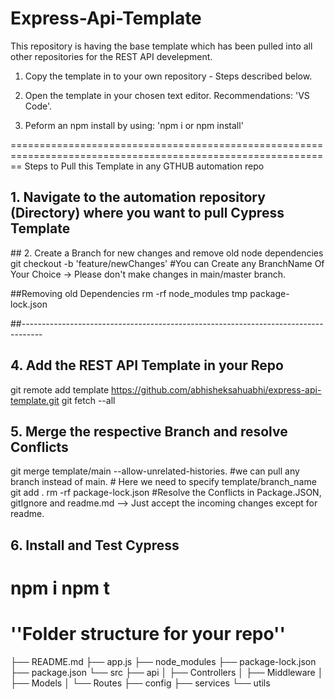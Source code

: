# Express-Api-Template
This repository is having the base template which has been pulled into all other repositories for the REST API develepment.

1. Copy the template in to your own repository - Steps described below.

2. Open the template in your chosen text editor. Recommendations: 'VS Code'.

3. Peform an npm install by using: 'npm i or npm install'

==============================================================================================================
Steps to Pull this Template in any GTHUB automation repo

## 1. Navigate to the automation repository (Directory) where you want to pull Cypress Template

## 2. Create a Branch for new changes and remove old node dependencies
git checkout -b 'feature/newChanges'  #You can Create any BranchName Of Your Choice -> Please don't make changes in main/master branch.

##Removing old Dependencies
rm -rf node_modules tmp package-lock.json

##-----------------------------------------------------------------------------------
## 4. Add the REST API Template in your Repo
git remote add template https://github.com/abhisheksahuabhi/express-api-template.git
git fetch --all

## 5. Merge the respective Branch and resolve Conflicts
git merge template/main --allow-unrelated-histories. #we can pull any branch instead of main. # Here we need to specify template/branch_name
git add .
rm -rf package-lock.json
#Resolve the Conflicts in Package.JSON, gitIgnore and readme.md —> Just accept the incoming changes except for readme.

## 6. Install and Test Cypress
npm i
npm t
==============================================================================================================
''Folder structure for your repo''
==============================================================================================================
├── README.md
├── app.js
├── node_modules
├── package-lock.json
├── package.json
└── src
    ├── api
    │   ├── Controllers
    │   ├── Middleware
    │   ├── Models
    │   └── Routes
    ├── config
    ├── services
    └── utils